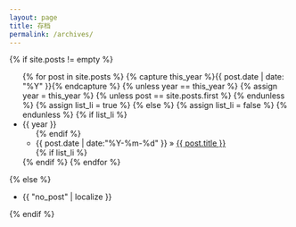 ```yaml
---
layout: page
title: 存档
permalink: /archives/
---
```


{% if site.posts != empty %}
  <ul class="tags-box archive-group-box">
    {% for post in site.posts %}
      {% capture this_year %}{{ post.date | date: "%Y" }}{% endcapture %}
      {% unless year == this_year %}
        {% assign year = this_year %}
        {% unless post == site.posts.first %}
        {% endunless %}
        {% assign list_li = true %}
      {% else %}
        {% assign list_li = false %}
      {% endunless %}
      <!-- -->
      {% if list_li %}
          <li  id="{{ year }}">
            <span>{{ year }}</span>
            <ul class="archive-each-box">
      {% endif %}
          <li>
            <time datetime="{{ post.date | date:"%Y-%m-%d" }}">{{ post.date | date:"%Y-%m-%d" }}</time> &raquo;
            <a href="{{ site.baseurl }}{{ post.url }}" title="{{ post.title }}">{{ post.title }}</a>
          </li>
      {% if list_li %}
            </ul>
          </li>
      {% endif %}
    {% endfor %}
  </ul>
{% else %}  
    <ul class="tags-box">
      <li>{{ "no_post" | localize }}</li>
    </ul>
{% endif %}